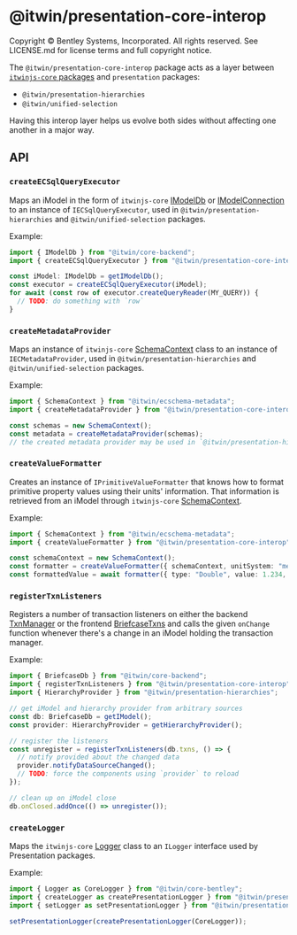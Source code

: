 # @itwin/presentation-core-interop

Copyright © Bentley Systems, Incorporated. All rights reserved. See LICENSE.md for license terms and full copyright notice.

The `@itwin/presentation-core-interop` package acts as a layer between [`itwinjs-core` packages](https://www.itwinjs.org/reference/) and `presentation` packages:

- `@itwin/presentation-hierarchies`
- `@itwin/unified-selection`

Having this interop layer helps us evolve both sides without affecting one another in a major way.

## API

### `createECSqlQueryExecutor`

Maps an iModel in the form of `itwinjs-core` [IModelDb](https://www.itwinjs.org/reference/core-backend/imodels/imodeldb/) or [IModelConnection](https://www.itwinjs.org/reference/core-frontend/imodelconnection/imodelconnection/) to an instance of `IECSqlQueryExecutor`, used in `@itwin/presentation-hierarchies` and `@itwin/unified-selection` packages.

Example:

```ts
import { IModelDb } from "@itwin/core-backend";
import { createECSqlQueryExecutor } from "@itwin/presentation-core-interop";

const iModel: IModelDb = getIModelDb();
const executor = createECSqlQueryExecutor(iModel);
for await (const row of executor.createQueryReader(MY_QUERY)) {
  // TODO: do something with `row`
}
```

### `createMetadataProvider`

Maps an instance of `itwinjs-core` [SchemaContext](https://www.itwinjs.org/reference/ecschema-metadata/context/schemacontext/) class to an instance of `IECMetadataProvider`, used in `@itwin/presentation-hierarchies` and `@itwin/unified-selection` packages.

Example:

```ts
import { SchemaContext } from "@itwin/ecschema-metadata";
import { createMetadataProvider } from "@itwin/presentation-core-interop";

const schemas = new SchemaContext();
const metadata = createMetadataProvider(schemas);
// the created metadata provider may be used in `@itwin/presentation-hierarchies` or `@itwin/unified-selection` packages
```

### `createValueFormatter`

Creates an instance of `IPrimitiveValueFormatter` that knows how to format primitive property values using their units' information. That information is retrieved from an iModel through `itwinjs-core` [SchemaContext](https://www.itwinjs.org/reference/ecschema-metadata/context/schemacontext/).

Example:

```ts
import { SchemaContext } from "@itwin/ecschema-metadata";
import { createValueFormatter } from "@itwin/presentation-core-interop";

const schemaContext = new SchemaContext();
const formatter = createValueFormatter({ schemaContext, unitSystem: "metric" });
const formattedValue = await formatter({ type: "Double", value: 1.234, koqName: "MySchema.LengthKindOfQuantity" });
```

### `registerTxnListeners`

Registers a number of transaction listeners on either the backend [TxnManager](https://www.itwinjs.org/reference/core-backend/imodels/txnmanager/) or the frontend [BriefcaseTxns](https://www.itwinjs.org/reference/core-frontend/imodelconnection/briefcasetxns/) and calls the given `onChange` function whenever there's a change in an iModel holding the transaction manager.

Example:

```ts
import { BriefcaseDb } from "@itwin/core-backend";
import { registerTxnListeners } from "@itwin/presentation-core-interop";
import { HierarchyProvider } from "@itwin/presentation-hierarchies";

// get iModel and hierarchy provider from arbitrary sources
const db: BriefcaseDb = getIModel();
const provider: HierarchyProvider = getHierarchyProvider();

// register the listeners
const unregister = registerTxnListeners(db.txns, () => {
  // notify provided about the changed data
  provider.notifyDataSourceChanged();
  // TODO: force the components using `provider` to reload
});

// clean up on iModel close
db.onClosed.addOnce(() => unregister());
```

### `createLogger`

Maps the `itwinjs-core` [Logger](https://www.itwinjs.org/reference/core-bentley/logging/logger/) class to an `ILogger` interface used by Presentation packages.

Example:

```ts
import { Logger as CoreLogger } from "@itwin/core-bentley";
import { createLogger as createPresentationLogger } from "@itwin/presentation-core-interop";
import { setLogger as setPresentationLogger } from "@itwin/presentation-hierarchies";

setPresentationLogger(createPresentationLogger(CoreLogger));
```

